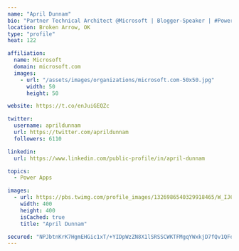 ```yaml
---
name: "April Dunnam"
bio: "Partner Technical Architect @Microsoft | Blogger-Speaker | #PowerApps, #PowerAutomate, #Office365, #SharePoint | #WIT | #Karaoke Queen"
location: Broken Arrow, OK
type: "profile"
heat: 122

affiliation:
  name: Microsoft
  domain: microsoft.com
  images:
    - url: "/assets/images/organizations/microsoft.com-50x50.jpg"
      width: 50
      height: 50

website: https://t.co/enJuiGEQZc

twitter:
  username: aprildunnam
  url: https://twitter.com/aprildunnam
  followers: 6110

linkedin:
  url: https://www.linkedin.com/public-profile/in/april-dunnam

topics:
  - Power Apps

images:
  - url: https://pbs.twimg.com/profile_images/1326986540329918465/W_IJ6Ih2_400x400.jpg
    width: 400
    height: 400
    isCached: true
    title: "April Dunnam"

secured: "NPJbtnKrK7HgmEHGic1xT/+YIDpWzZN8X1lSRSSCWKTFMgqYWxkjD7fQv1QFoqHAN8ALfr1DIBUxEWWa6v8qYFu4bM8JkMbS3pnnSpvJdHOVxn5r9GZSXOQeaKfm8+jMoTdOe1FHZKSRgmPqT6lVXnQBsqnFToTJ2XE2D8v3IfTSll39XpR2FP3urNf8Mrsw2V9nmTfQds9ui6gg7PDLsfRUmLMPY3JXP43QZ4ja1mVj3eLfqLDJeCbLC+JWPzFZr0uCwbZK/3jQ+M3SF45tuS0mXkWIn7XtL4zWCfic2/eA5NQ2A5y2q8QPxJxGnTe2M/yDJkEaB8bGzUuDdTGz6Vu8rTrv5ISCtuQDWonCnFNP7MECrR0kKpXnbh/oUHjxZKVe6KzSFsLgdPAXijQBMz3t6Z8cR7HhPo+cZoH5lvU=;BKqC557L7NJXcoo1BRyRDg=="
---
```


